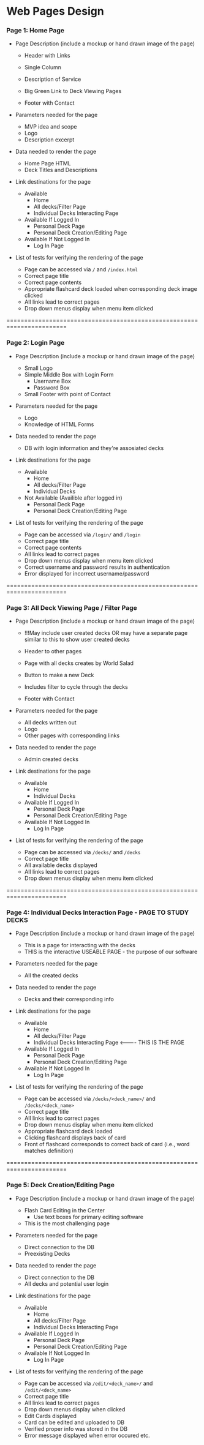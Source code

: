 # Web Pages Design #

### Page 1: Home Page ###
* Page Description (include a mockup or hand drawn image of the page)

    * Header with Links
    * Single Column
    * Description of Service
    * Big Green Link to Deck Viewing Pages
    * Footer with Contact

        <!-- <img src="images/homepage.jpg" alt="Home Page Screenshot" style="float: left; margin-right: 10px;" /> -->

* Parameters needed for the page

    * MVP idea and scope
    * Logo
    * Description excerpt

* Data needed to render the page

    * Home Page HTML
    * Deck Titles and Descriptions

* Link destinations for the page

    * Available
        * Home
        * All decks/Filter Page
        * Individual Decks Interacting Page
    * Available If Logged In
        * Personal Deck Page
        * Personal Deck Creation/Editing Page
    * Available If Not Logged In
        * Log In Page

* List of tests for verifying the rendering of the page

    * Page can be accessed via `/` and `/index.html`
    * Correct page title
    * Correct page contents
    * Appropriate flashcard deck loaded when corresponding deck image clicked
    * All links lead to correct pages
    * Drop down menus display when menu item clicked


=======================================================================


### Page 2: Login Page ###

* Page Description (include a mockup or hand drawn image of the page)

    * Small Logo
    * Simple Middle Box with Login Form
        * Username Box
        * Password Box
    * Small Footer with point of Contact

* Parameters needed for the page

    * Logo
    * Knowledge of HTML Forms

* Data needed to render the page

    * DB with login information and they're assosiated decks

* Link destinations for the page

    * Available
        * Home
        * All decks/Filter Page
        * Individual Decks
    * Not Available (Availible after logged in)
        * Personal Deck Page
        * Personal Deck Creation/Editing Page

* List of tests for verifying the rendering of the page

    * Page can be accessed via `/login/` and `/login`
    * Correct page title
    * Correct page contents
    * All links lead to correct pages
    * Drop down menus display when menu item clicked
    * Correct username and password results in authentication
    * Error displayed for incorrect username/password


=======================================================================


### Page 3: All Deck Viewing Page / Filter Page ###

* Page Description (include a mockup or hand drawn image of the page)

    * !!!May include user created decks OR may have a separate page similar to this to show user created decks

    * Header to other pages
    * Page with all decks creates by World Salad
    * Button to make a new Deck
    * Includes filter to cycle through the decks
    * Footer with Contact

* Parameters needed for the page

    * All decks written out
    * Logo
    * Other pages with corresponding links

* Data needed to render the page

    * Admin created decks

* Link destinations for the page

    * Available
        * Home
        * Individual Decks
    * Available If Logged In
        * Personal Deck Page
        * Personal Deck Creation/Editing Page
    * Available If Not Logged In
        * Log In Page

* List of tests for verifying the rendering of the page

    * Page can be accessed via `/decks/` and `/decks`
    * Correct page title
    * All available decks displayed
    * All links lead to correct pages
    * Drop down menus display when menu item clicked


=======================================================================


### Page 4: Individual Decks Interaction Page - PAGE TO STUDY DECKS ###

* Page Description (include a mockup or hand drawn image of the page)

    * This is a page for interacting with the decks
    * THIS is the interactive USEABLE PAGE - the purpose of our software

* Parameters needed for the page

    * All the created decks

* Data needed to render the page

    * Decks and their corresponding info

* Link destinations for the page

    * Available
        * Home
        * All decks/Filter Page
        * Individual Decks Interacting Page <---- THIS IS THE PAGE
    * Available If Logged In
        * Personal Deck Page
        * Personal Deck Creation/Editing Page
    * Available If Not Logged In
        * Log In Page

* List of tests for verifying the rendering of the page

    * Page can be accessed via `/decks/<deck_name>/` and `/decks/<deck_name>`
    * Correct page title
    * All links lead to correct pages
    * Drop down menus display when menu item clicked
    * Appropriate flashcard deck loaded
    * Clicking flashcard displays back of card
    * Front of flashcard corresponds to correct back of card (i.e., word matches definition)


=======================================================================


### Page 5: Deck Creation/Editing Page ###
* Page Description (include a mockup or hand drawn image of the page)

    * Flash Card Editing in the Center
        * Use text boxes for primary editing software
    * This is the most challenging page

* Parameters needed for the page

    * Direct connection to the DB
    * Preexisting Decks

* Data needed to render the page

    * Direct connection to the DB
    * All decks and potential user login

* Link destinations for the page

    * Available
        * Home
        * All decks/Filter Page
        * Individual Decks Interacting Page
    * Available If Logged In
        * Personal Deck Page
        * Personal Deck Creation/Editing Page
    * Available If Not Logged In
        * Log In Page



* List of tests for verifying the rendering of the page
    * Page can be accessed via `/edit/<deck_name>/` and `/edit/<deck_name>`
    * Correct page title
    * All links lead to correct pages
    * Drop down menus display when clicked
    * Edit Cards displayed
    * Card can be edited and uploaded to DB
    * Verified proper info was stored in the DB
    * Error message displayed when error occured etc.
 
